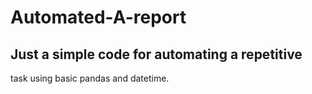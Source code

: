 # Automated-A-report
## Just a simple code for automating a repetitive 
task using basic pandas and datetime.
